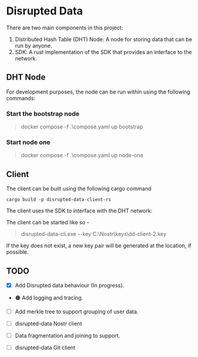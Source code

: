 # Disrupted Data

There are two main components in this project:

1. Distributed Hash Table (DHT) Node: A node for storing data that can be run by anyone. 
2. SDK: A rust implementation of the SDK that provides an interface to the network.

## DHT Node
For development purposes, the node can be run within using the following commands:

### Start the bootstrap node
>docker compose -f .\compose.yaml up bootstrap

### Start node one
>docker compose -f .\compose.yaml up node-one


## Client

The client can be built using the following cargo command 

``` cargo build -p disrupted-data-client-rs ```

The client uses the SDK to interface with the DHT network:

The client can be started like so -

> disrupted-data-cli.exe --key C:\Nostr\keys\dd-client-2.key

If the key does not exist, a new key pair will be generated at the location, if possible.

## TODO

- [x] Add Disrupted data behaviour (In progress).
- 🟠 Add logging and tracing.
- [ ] Add merkle tree to support grouping of user data.
- [ ] disrupted-data Nostr client
- [ ] Data fragmentation and joining to support.
- [ ] disrupted-data Git client 




